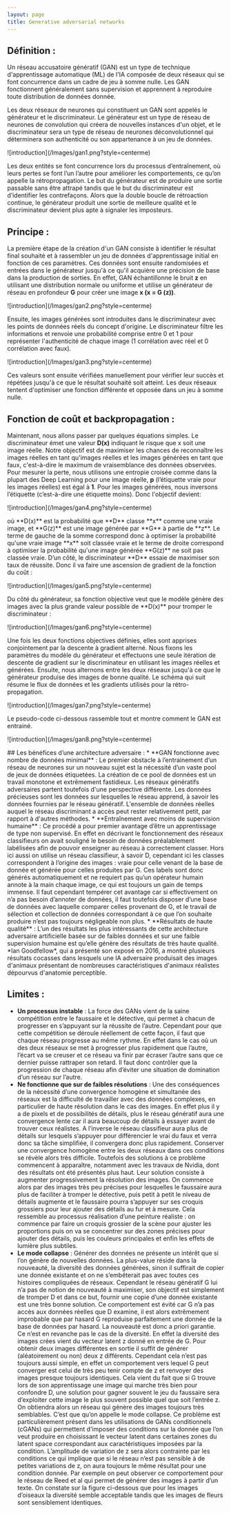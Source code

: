 ```yaml
---
layout: page
title: Generative adversarial networks
---
```


## Définition :
Un réseau accusatoire génératif (GAN) est un type de technique d'apprentissage automatique (ML) de l'IA composée de deux réseaux qui se font concurrence dans un cadre de jeu à somme nulle. Les GAN fonctionnent généralement sans supervision et apprennent à reproduire toute distribution de données donnée.

Les deux réseaux de neurones qui constituent un GAN sont appelés le générateur et le discriminateur. Le générateur est un type de réseau de neurones de convolution qui créera de nouvelles instances d'un objet, et le discriminateur sera un type de réseau de neurones déconvolutionnel qui déterminera son authenticité ou son appartenance à un jeu de données.
<p></p>
![introduction](/Images/gan1.png?style=centerme)
<p></p>
Les deux entités se font concurrence lors du processus d’entraînement, où leurs pertes se font l’un l’autre pour améliorer les comportements, ce qu’on appelle la rétropropagation. Le but du générateur est de produire une sortie passable sans être attrapé tandis que le but du discriminateur est d’identifier les contrefaçons. Alors que la double boucle de rétroaction continue, le générateur produit une sortie de meilleure qualité et le discriminateur devient plus apte à signaler les imposteurs.

## Principe :
La première étape de la création d'un GAN consiste à identifier le résultat final souhaité et à rassembler un jeu de données d'apprentissage initial en fonction de ces paramètres. Ces données sont ensuite randomisées et entrées dans le générateur jusqu'à ce qu'il acquière une précision de base dans la production de sorties. En effet, GAN échantillonne le bruit **z** en utilisant une distribution normale ou uniforme et utilise un générateur de réseau en profondeur **G** pour créer une image **x (x = G (z))**.
<p></p>
![introduction](/Images/gan2.png?style=centerme)
<p></p>
Ensuite, les images générées sont introduites dans le discriminateur avec les points de données réels du concept d'origine. Le discriminateur filtre les informations et renvoie une probabilité comprise entre 0 et 1 pour représenter l'authenticité de chaque image (1 corrélation avec réel et 0 corrélation avec faux).
<p></p>
![introduction](/Images/gan3.png?style=centerme)
<p></p>
Ces valeurs sont ensuite vérifiées manuellement pour vérifier leur succès et répétées jusqu'à ce que le résultat souhaité soit atteint. Les deux réseaux tentent d'optimiser une fonction différente et opposée dans un jeu à somme nulle.

## Fonction de coût et backpropagation :
Maintenant, nous allons passer par quelques équations simples. Le discriminateur émet une valeur **D(x)** indiquant le risque que x soit une image réelle. Notre objectif est de maximiser les chances de reconnaître les images réelles en tant qu'images réelles et les images générées en tant que faux, c'est-à-dire le maximum de vraisemblance des données observées. Pour mesurer la perte, nous utilisons une entropie croisée comme dans la plupart des Deep Learning pour une image réelle, **p** (l’étiquette vraie pour les images réelles) est égal à **1**. Pour les images générées, nous inversons l’étiquette (c’est-à-dire une étiquette moins). Donc l'objectif devient:
<p></p>
![introduction](/Images/gan4.png?style=centerme)
<p></p>
où **D(x)** est la probabilité que **D** classe **x** comme une vraie image, et **G(z)** est une image générée par **G** à partie de **z**. Le terme de gauche de la somme correspond donc à optimiser la probabilité qu'une vraie image **x** soit classée vraie et le terme de droite correspond à optimiser la probabilité qu'une image générée **G(z)** ne soit pas classée vraie.
D’un côté,  le discriminateur **D** essaie de maximiser son taux de réussite. Donc il va faire une ascension de gradient de la fonction du coût :
<p></p>
![introduction](/Images/gan5.png?style=centerme)
<p></p>
Du côté du générateur, sa fonction objective veut que le modèle génère des images avec la plus grande valeur possible de **D(x)** pour tromper le discriminateur :
<p></p>
![introduction](/Images/gan6.png?style=centerme)
<p></p>
Une fois les deux fonctions objectives définies, elles sont apprises conjointement par la descente à gradient alterné. Nous fixons les paramètres du modèle du générateur et effectuons une seule itération de descente de gradient sur le discriminateur en utilisant les images réelles et générées. Ensuite, nous alternons entre les deux réseaux jusqu'à ce que le générateur produise des images de bonne qualité. Le schéma qui suit résume le flux de données et les gradients utilisés pour la rétro-propagation.
<p></p>
![introduction](/Images/gan7.png?style=centerme)
<p></p>
Le pseudo-code ci-dessous rassemble tout et montre comment le GAN est entrainé.
<p></p>
![introduction](/Images/gan8.png?style=centerme)
<p></p>
## Les bénéfices d’une architecture adversaire :
* **GAN fonctionne avec nombre de données minimal** : Le premier obstacle à l’entrainement d’un réseau de neurones sur un nouveau sujet est la nécessité d’un vaste pool de jeux de données étiquetées. La création de ce pool de données est un travail monotone et extrêmement fastidieux. Les réseaux génératifs adversaires partent toutefois d'une perspective différente. Les données précieuses sont les données sur lesquelles le réseau apprend, à savoir les données fournies par le réseau génératif. L'ensemble de données réelles auquel le réseau discriminant a accès peut rester relativement petit, par rapport à d'autres méthodes.
* **Entraînement avec moins de supervision humaine** : Ce procédé a pour premier avantage d’être un apprentissage de type non supervisé. En effet en décrivant le fonctionnement des réseaux classifieurs on avait souligné le besoin de données préalablement labélisées afin de pouvoir enseigner au réseau à correctement classer. Hors ici aussi on utilise un réseau classifieur, à savoir D, cependant ici les classes correspondent à l’origine des images : vraie pour celle venant de la base de donnée et générée pour celles produites par G. Ces labels sont donc générés automatiquement et ne requiert pas qu’un opérateur humain annote à la main chaque image, ce qui est toujours un gain de temps immense. Il faut cependant tempérer cet avantage car si effectivement on n’a pas besoin d’annoter de données, il faut toutefois disposer d’une base de données avec laquelle comparer celles provenant de G, et le travail de sélection et collection de données correspondant à ce que l’on souhaite produire n’est pas toujours négligeable non plus.
* **Résultats de haute qualité** : L’un des résultats les plus intéressants de cette architecture  adversaire  artificielle basée sur de faibles données et sur une faible supervision humaine est qu’elle génère des résultats de très haute qualité. *Ian Goodfellow*, qui a présenté son exposé en 2016, a montré plusieurs résultats cocasses dans lesquels une IA adversaire produisait des images d'animaux présentant de nombreuses caractéristiques d'animaux réalistes dépourvus d'anatomie perceptible. 

## Limites : 
* **Un processus instable** : La force des GANs vient de la saine compétition entre le faussaire et le détective, qui permet à chacun de progresser en s’appuyant sur la réussite de l’autre. Cependant pour que cette compétition se déroule réellement de cette façon, il faut que chaque réseau progresse au même rythme. En effet dans le cas où un des deux réseaux se met à progresser plus rapidement que l’autre, l’écart va se creuser et ce réseau va finir par écraser l’autre sans que ce dernier puisse rattraper son retard. Il faut donc contrôler que la progression de chaque réseau afin d’éviter une situation de domination d’un réseau sur l’autre.
* **Ne fonctionne que sur de faibles résolutions** : Une des conséquences de la nécessité d’une convergence homogène et simultanée des réseaux est la difficulté de travailler avec des données complexes, en particulier de haute résolution dans le cas des images. En effet plus il y a de pixels et de possibilités de détails, plus le réseau génératif aura une convergence lente car il aura beaucoup de détails à essayer avant de trouver ceux réalistes. A l’inverse le réseau classifieur aura plus de détails sur lesquels s’appuyer pour différencier le vrai du faux et verra donc sa tâche simplifiée, il convergera donc plus rapidement. Conserver une convergence homogène entre les deux réseaux dans ces conditions se révèle alors très difficile. Toutefois des solutions à ce problème commencent à apparaître, notamment avec les travaux de Nvidia, dont des résultats ont été présentés plus haut. Leur solution consiste à augmenter progressivement la résolution des images. On commence alors par des images très peu précises pour lesquelles le faussaire aura plus de faciliter à tromper le détective, puis petit à petit le niveau de détails augmente et le faussaire pourra s’appuyer sur ses croquis grossiers pour leur ajouter des détails au fur et à mesure. Cela ressemble au processus réalisation d’une peinture réaliste : on commence par faire un croquis grossier de la scène pour ajuster les proportions puis on va se concentrer sur des zones précises pour ajouter des détails, puis les couleurs principales et enfin les effets de lumière plus subtiles.
* **Le mode collapse** : Générer des données ne présente un intérêt que si l’on génère de nouvelles données. La plus-value réside dans la nouveauté, la diversité des données générées, sinon il suffirait de copier une donnée existante et on ne s’embêterait pas avec toutes ces histoires compliquées de réseaux. Cependant le réseau génératif G lui n’a pas de notion de nouveauté à maximiser, son objectif est simplement de tromper D et dans ce but, fournir une copie d’une donnée existante est une très bonne solution. Ce comportement est évité car G n’a pas accès aux données réelles que D examine, il est alors extrêmement improbable que par hasard G reproduise parfaitement une donnée de la base de données par hasard. La nouveauté est donc a priori garantie. Ce n’est en revanche pas le cas de la diversité. En effet la diversité des images crées vient du vecteur latent z donné en entrée de G. Pour obtenir deux images différentes en sortie il suffit de générer (aléatoirement ou non) deux z différents. Cependant cela n’est pas toujours aussi simple, en effet un comportement vers lequel G peut converger est celui de très peu tenir compte de z et renvoyer des images presque toujours identiques. Cela vient du fait que si G trouve lors de son apprentissage une image qui marche très bien pour confondre D, une solution pour gagner souvent le jeu du faussaire sera d’exploiter cette image le plus souvent possible quel que soit l’entrée z. On obtiendra alors un réseau qui génère des images toujours très semblables. C’est que qu’on appelle le mode collapse. Ce problème est particulièrement présent dans les utilisations de GANs conditionnels (cGANs) qui permettent d’imposer des conditions sur la donnée que l’on veut produire en choisissant le vecteur latent dans certaines zones du latent space correspondant aux caractéristiques imposées par la condition. L’amplitude de variation de z sera alors contrainte par les conditions ce qui implique que si le réseau n’est pas sensible à de petites variations de z, on aura toujours le même résultat pour une condition donnée. Par exemple on peut observer ce comportement pour le réseau de Reed et al qui permet de générer des images à partir d’un texte. On constate sur la figure ci-dessous que pour les images d’oiseaux la diversité semble acceptable tandis que les images de fleurs sont sensiblement identiques.

